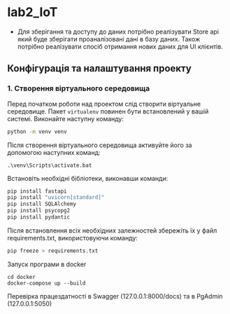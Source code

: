 # lab2_IoT
- Для зберігання та доступу до даних потрібно реалізувати Store api який буде зберігати проаналізовані дані в базу даних. Також потрібно реалізувати спосіб отримання нових даних для UI клієнтів.


## Конфігурація та налаштування проекту

### 1. Створення віртуального середовища

Перед початком роботи над проектом слід створити віртуальне середовище. Пакет `virtualenv` повинен бути встановлений у вашій системі. Виконайте наступну команду:

```bash
python -m venv venv
```

Після створення віртуального середовища активуйте його за допомогою наступних команд:
```
.\venv\Scripts\activate.bat
```
Встановіть необхідні бібліотеки, виконавши команди:

```bash
pip install fastapi
pip install "uvicorn[standard]"
pip install SQLAlchemy
pip install psycopg2
pip install pydantic
```

Після встановлення всіх необхідних залежностей збережіть їх у файл requirements.txt, використовуючи команду:

```bash
pip freeze > requirements.txt
```

Запуск програми в docker
```
cd docker
docker-compose up --build
```
 Перевірка працездатності в Swagger (127.0.0.1:8000/docs) та в PgAdmin (127.0.0.1:5050)

